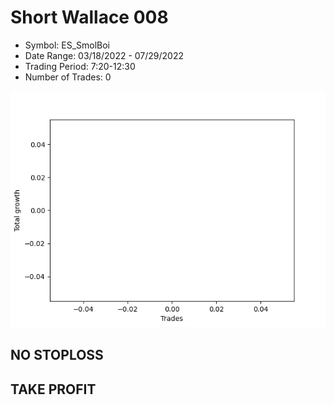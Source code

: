 # Short Wallace 008 
- Symbol: ES_SmolBoi
- Date Range: 03/18/2022 - 07/29/2022
- Trading Period: 7:20-12:30
- Number of Trades: 0

![Plot](ShortWallace008ES_SmolBoi.png)
## NO STOPLOSS


## TAKE PROFIT




